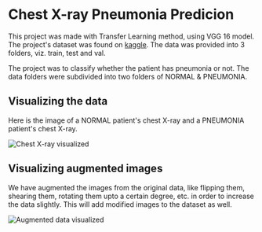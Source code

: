 # Chest X-ray Pneumonia Predicion
This project was made with Transfer Learning method, using VGG 16 model. The project's dataset was found on [kaggle](https://www.kaggle.com/paultimothymooney/chest-xray-pneumonia). The data was provided into 3 folders, viz. train, test and val. 

The project was to classify whether the patient has pneumonia or not. The data folders were subdivided into two folders of NORMAL & PNEUMONIA. 

## Visualizing the data 
Here is the image of a NORMAL patient's chest X-ray and a PNEUMONIA patient's chest X-ray. 

![Chest X-ray visualized](https://github.com/VishalxRana/Chest-X-Ray-Pneumonia-prediction/blob/main/Images/train_data.png)

## Visualizing augmented images
We have augmented the images from the original data, like flipping them, shearing them, rotating them upto a certain degree, etc. in order to increase the data slightly. This will add modified images to the dataset as well. 


![Augmented data visualized](https://github.com/VishalxRana/Chest-X-Ray-Pneumonia-prediction/blob/main/Images/augmented_image.png)
